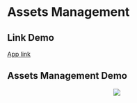 ﻿# Assets Management
## Link Demo
[App link](https://fierce-shore-67820.herokuapp.com/)
## Assets Management Demo
<p align="center">
  <img src="DemoAssetsManagements.gif" >
</p>  
